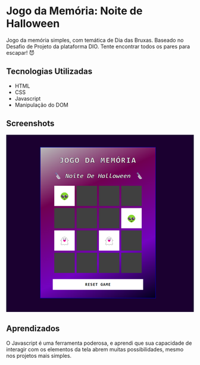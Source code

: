 # Jogo da Memória: Noite de Halloween

Jogo da memória simples, com temática de Dia das Bruxas. Baseado no Desafio de Projeto da plataforma DIO. Tente encontrar todos os pares para escapar! 😈

## Tecnologias Utilizadas

- HTML
- CSS
- Javascript
- Manipulação do DOM

## Screenshots

![Screenshot da Aplicação](src/images/memory-game-screenshot.png)

## Aprendizados

O Javascript é uma ferramenta poderosa, e aprendi que sua capacidade de interagir com os elementos da tela abrem muitas possibilidades, mesmo nos projetos mais simples.
